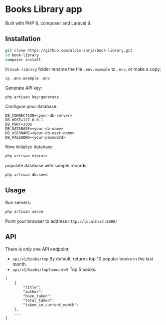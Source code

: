 # Books Library app
Built with PHP 8, composer and Laravel 9. 

## Installation

```bash
git clone https://github.com/aldis-sarja/book-library.git
cd book-library
composer install
```

In `book-library` folder rename the file `.env.example` to `.env`, or make a copy:
```bash
cp .env.example .env
```

Generate API key:
```
php artisan key:generate
```

Configure your database:
```dosini
DB_CONNECTION=<your-db-server>
DB_HOST=127.0.0.1
DB_PORT=3306
DB_DATABASE=<your-db-name>
DB_USERNAME=<your-db-user-name>
DB_PASSWORD=<your-password>
```

Now initialize database
```bash
php artisan migrate
```

populate database with sample records:
```bash
php artisan db:seed
```

## Usage
Run servers:
```bash
php artisan serve
```

Point your browser to address `http://localhost:8000/`

## API
There is only one API endpoint:
- `api/v1/books/top` By default, returns top 10 popular books in the last month.
- `api/v1/books/top?amount=5` Top 5 books.

```
[
    {
        "title":
        "author":
        "have_taken":
        "total_taken":
        "taken_in_current_month":
    },
    ...
]
```
